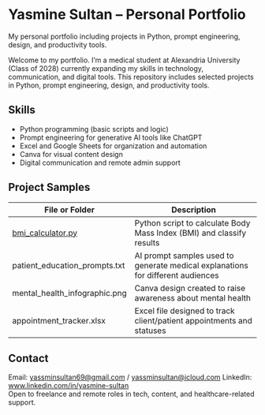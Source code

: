 # Yasmine Sultan – Personal Portfolio
My personal portfolio including projects in Python, prompt engineering, design, and productivity tools.

Welcome to my portfolio. I’m a medical student at Alexandria University (Class of 2028) currently expanding my skills in technology, communication, and digital tools. This repository includes selected projects in Python, prompt engineering, design, and productivity tools.

## Skills

- Python programming (basic scripts and logic)
- Prompt engineering for generative AI tools like ChatGPT
- Excel and Google Sheets for organization and automation
- Canva for visual content design
- Digital communication and remote admin support

## Project Samples

| File or Folder                         | Description                                                                     |
|----------------------------------------|---------------------------------------------------------------------------------|
| [bmi_calculator.py](bmi_calculator.py) | Python script to calculate Body Mass Index (BMI) and classify results           |
| patient_education_prompts.txt          | AI prompt samples used to generate medical explanations for different audiences |
| mental_health_infographic.png          | Canva design created to raise awareness about mental health                     |
| appointment_tracker.xlsx               | Excel file designed to track client/patient appointments and statuses           |

## Contact

Email: yassminsultan69@gmail.com / yassminsultan@icloud.com
LinkedIn: www.linkedin.com/in/yasmine-sultan  
Open to freelance and remote roles in tech, content, and healthcare-related support.

